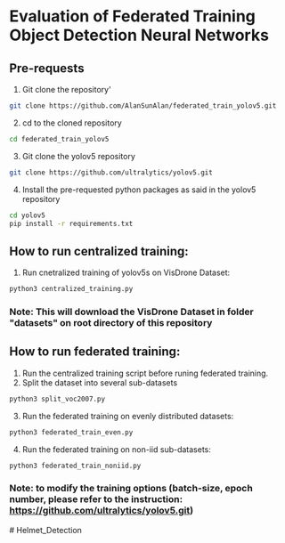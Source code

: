 # Evaluation of Federated Training Object Detection Neural Networks

## Pre-requests
1. Git clone the repository'

```bash
git clone https://github.com/AlanSunAlan/federated_train_yolov5.git
```

2. cd to the cloned repository

```bash
cd federated_train_yolov5
```

3. Git clone the yolov5 repository

```bash
git clone https://github.com/ultralytics/yolov5.git
```

4. Install the pre-requested python packages as said in the yolov5 repository

```bash
cd yolov5
pip install -r requirements.txt
```

## How to run centralized training:
1. Run cnetralized training of yolov5s on VisDrone Dataset:

```bash
python3 centralized_training.py
```

### Note: This will download the VisDrone Dataset in folder "datasets" on root directory of this repository

## How to run federated training:
1. Run the centralized training script before runing federated training.
2. Split the dataset into several sub-datasets

```bash
python3 split_voc2007.py
```

3. Run the federated training on evenly distributed datasets:

```bash
python3 federated_train_even.py
```

4. Run the federated training on non-iid sub-datasets:

```bash
python3 federated_train_noniid.py
```

### Note: to modify the training options (batch-size, epoch number, please refer to the instruction: https://github.com/ultralytics/yolov5.git)
#   H e l m e t _ D e t e c t i o n 
 
 
